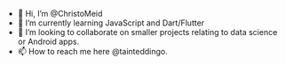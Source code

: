 - 👋 Hi, I’m @ChristoMeid
- 🌱 I’m currently learning JavaScript and Dart/Flutter
- 💞️ I’m looking to collaborate on smaller projects relating to data science or Android apps.
- 📫 How to reach me here @tainteddingo.

<!---
ChristoMeid/ChristoMeid is a ✨ special ✨ repository because its `README.md` (this file) appears on your GitHub profile.
You can click the Preview link to take a look at your changes.
--->
